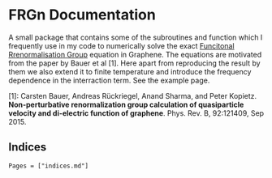 # FRGn Documentation


A small package that contains some of the subroutines and function which I frequently use in my code to numerically solve the exact [Funcitonal Rrenormalisation Group](https://en.wikipedia.org/wiki/Functional_renormalization_group) equation in Graphene. The equations are motivated from the paper by Bauer et al [1]. Here apart from reproducing the result by them we also extend it to finite temperature and introduce the frequency dependence in the interraction term. See the example page.

[1]:  Carsten Bauer, Andreas Rückriegel, Anand Sharma, and Peter Kopietz. **Non-perturbative renormalization group calculation of quasiparticle velocity and di-electric function of graphene**. Phys. Rev. B, 92:121409, Sep 2015.


## Indices

```@contents
Pages = ["indices.md"]
```
